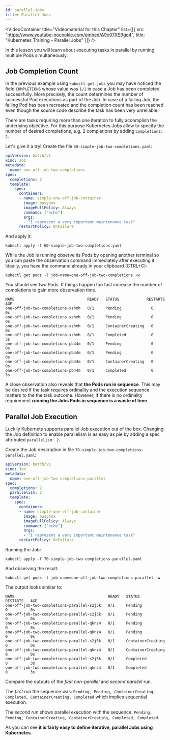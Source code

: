 ```yaml
---
id: parallel-jobs
title: Parallel Jobs
---
```


<VideoContainer
  title="Videomaterial for this Chapter"
  list={[{
   src: "https://www.youtube-nocookie.com/embed/A9c07XS9go4",
   title: "Kubernetes Training - Parallel Jobs"
  }]}
/>

In this lesson you will learn about executing tasks in parallel by running multiple Pods simultaneously.

## Job Completion Count

In the previous example using `kubectl get jobs` you may have noticed the field `COMPLETIONS` whose value was `1/1` in case a Job has been completed successfully. More precisely, the count determines the number of successful Pod executions as part of the Job. In case of a failing Job, the failing Pod has been recreated and the completion count has been reached even though the source code describe the task has been very unreliable.

There are tasks requiring more than one iteration to fully accomplish the underlying objective. For this purpose Kubernetes Jobs allow to specify the number of desired completions, e.g. 2 completions by adding `completions: 2`.

Let's give it a try! Create the file `60-simple-job-two-completions.yaml`:

```yaml
apiVersion: batch/v1
kind: Job
metadata:
  name: one-off-job-two-completions
spec:
  completions: 2
  template:
    spec:
      containers:
      - name: simple-one-off-job-container
        image: busybox
        imagePullPolicy: Always
        command: ["echo"]
        args:
        - "I represent a very important maintenance task"
      restartPolicy: OnFailure
```

And apply it:

    kubectl apply -f 60-simple-job-two-completions.yaml

While the Job is running observe its Pods by opening another terminal so you can paste the observation command immediately after executing it. Ideally, you have the command already in your clipboard (CTRL+C):

    kubectl get pods -l job-name=one-off-job-two-completions -w

You should see two Pods. If things happen too fast increase the number of completions to gain more observation time.

    NAME                                READY   STATUS            RESTARTS   AGE
    one-off-job-two-completions-xzhmh   0/1     Pending             0          0s
    one-off-job-two-completions-xzhmh   0/1     Pending             0          0s
    one-off-job-two-completions-xzhmh   0/1     ContainerCreating   0          0s
    one-off-job-two-completions-xzhmh   0/1     Completed           0          3s
    one-off-job-two-completions-pb44m   0/1     Pending             0          0s
    one-off-job-two-completions-pb44m   0/1     Pending             0          0s
    one-off-job-two-completions-pb44m   0/1     ContainerCreating   0          0s
    one-off-job-two-completions-pb44m   0/1     Completed           0          3s

A close observation also reveals that **the Pods run in sequence**. This may be desired if the task requires ordinality and the execution sequence matters to the the task outcome. However, if there is no ordinality requirement **running the Jobs Pods in sequence is a waste of time**.

## Parallel Job Execution

Luckily Kubernets supports parallel Job execution out of the box. Changing the Job definition to enable parallelism is as easy as pie by adding a spec attributed `parallelism: 2`.

Create the Job description in file `70-simple-job-two-completions-parallel.yaml`:

```yaml
apiVersion: batch/v1
kind: Job
metadata:
  name: one-off-job-two-completions-parallel
spec:
  completions: 2
  parallelism: 2
  template:
    spec:
      containers:
      - name: simple-one-off-job-container
        image: busybox
        imagePullPolicy: Always
        command: ["echo"]
        args:
        - "I represent a very important maintenance task"
      restartPolicy: OnFailure
```

Running the Job:

    kubectl apply -f 70-simple-job-two-completions-parallel.yaml

And observing the result:

    kubectl get pods -l job-name=one-off-job-two-completions-parallel -w

The output looks similar to:

    NAME                                         READY   STATUS    RESTARTS   AGE
    one-off-job-two-completions-parallel-s2j5k   0/1     Pending             0          0s
    one-off-job-two-completions-parallel-s2j5k   0/1     Pending             0          0s
    one-off-job-two-completions-parallel-qknz4   0/1     Pending             0          0s
    one-off-job-two-completions-parallel-qknz4   0/1     Pending             0          0s
    one-off-job-two-completions-parallel-s2j5k   0/1     ContainerCreating   0          0s
    one-off-job-two-completions-parallel-qknz4   0/1     ContainerCreating   0          0s
    one-off-job-two-completions-parallel-s2j5k   0/1     Completed           0          3s
    one-off-job-two-completions-parallel-qknz4   0/1     Completed           0          3s

Compare the outputs of the *first non-parallel* and *second parallel* run.

The *first run* the sequence was: `Pending, Pending, ContainerCreating, Completed, ContainerCreating, Completed` which implies sequential execution.

The *second run* shows parallel execution with the sequence: `Pending, Pending, ContainerCreating, ContainerCreating, Completed, Completed`.

As you can see **it is fairly easy to define iterative, parallel Jobs using Kubernetes**.
